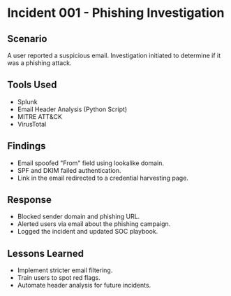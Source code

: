 # Incident 001 - Phishing Investigation

## Scenario
A user reported a suspicious email. Investigation initiated to determine if it was a phishing attack.

## Tools Used
- Splunk
- Email Header Analysis (Python Script)
- MITRE ATT&CK
- VirusTotal

## Findings
- Email spoofed "From" field using lookalike domain.
- SPF and DKIM failed authentication.
- Link in the email redirected to a credential harvesting page.

## Response
- Blocked sender domain and phishing URL.
- Alerted users via email about the phishing campaign.
- Logged the incident and updated SOC playbook.

## Lessons Learned
- Implement stricter email filtering.
- Train users to spot red flags.
- Automate header analysis for future incidents.
